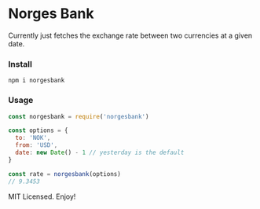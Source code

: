 # Norges Bank

Currently just fetches the exchange rate between two currencies at a given date.

### Install

```
npm i norgesbank
```

### Usage

```js
const norgesbank = require('norgesbank')

const options = {
  to: 'NOK',
  from: 'USD',
  date: new Date() - 1 // yesterday is the default
}

const rate = norgesbank(options)
// 9.3453
```

MIT Licensed. Enjoy!
